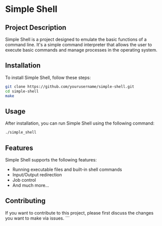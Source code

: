 # Simple Shell

## Project Description

Simple Shell is a project designed to emulate the basic functions of a command line. It's a simple command interpreter that allows the user to execute basic commands and manage processes in the operating system.

## Installation

To install Simple Shell, follow these steps:

```bash
git clone https://github.com/yourusername/simple-shell.git
cd simple-shell
make
```

## Usage

After installation, you can run Simple Shell using the following command:

```bash
./simple_shell
```

## Features

Simple Shell supports the following features:

- Running executable files and built-in shell commands
- Input/Output redirection
- Job control
- And much more...

## Contributing

If you want to contribute to this project, please first discuss the changes you want to make via issues. ```
